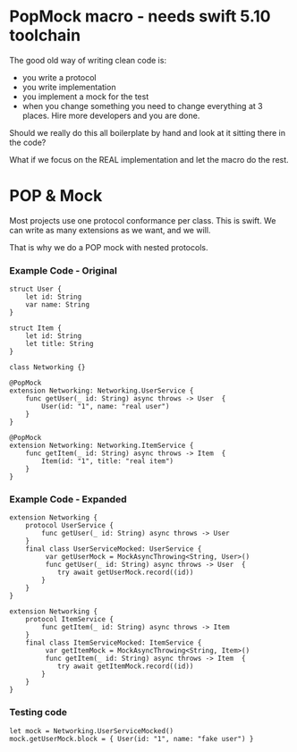 # PopMock macro - needs swift 5.10 toolchain

The good old way of writing clean code is:
- you write a protocol
- you write implementation
- you implement a mock for the test
- when you change something you need to change everything at 3 places. Hire more developers and you are done.

Should we really do this all boilerplate by hand and look at it sitting there in the code?

What if we focus on the REAL implementation and let the macro do the rest.

# POP & Mock

Most projects use one protocol conformance per class. This is swift. We can write as many extensions as we want, and we will.

That is why we do a POP mock with nested protocols.

### Example Code - Original

```
struct User {
    let id: String
    var name: String
}

struct Item {
    let id: String
    let title: String
}

class Networking {}

@PopMock
extension Networking: Networking.UserService {
    func getUser(_ id: String) async throws -> User  {
        User(id: "1", name: "real user")
    }
}

@PopMock
extension Networking: Networking.ItemService {
    func getItem(_ id: String) async throws -> Item  {
        Item(id: "1", title: "real item")
    }
}
```

### Example Code - Expanded

```
extension Networking {
    protocol UserService {
        func getUser(_ id: String) async throws -> User
    }
    final class UserServiceMocked: UserService {
         var getUserMock = MockAsyncThrowing<String, User>()
         func getUser(_ id: String) async throws -> User  {
            try await getUserMock.record((id))
        }
    }
}

extension Networking {
    protocol ItemService {
        func getItem(_ id: String) async throws -> Item
    }
    final class ItemServiceMocked: ItemService {
         var getItemMock = MockAsyncThrowing<String, Item>()
         func getItem(_ id: String) async throws -> Item  {
            try await getItemMock.record((id))
        }
    }
}
```

### Testing code

```
let mock = Networking.UserServiceMocked()
mock.getUserMock.block = { User(id: "1", name: "fake user") }
```

